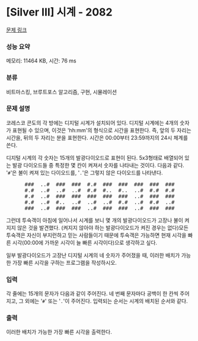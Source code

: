 # [Silver III] 시계 - 2082 

[문제 링크](https://www.acmicpc.net/problem/2082) 

### 성능 요약

메모리: 11464 KB, 시간: 76 ms

### 분류

비트마스킹, 브루트포스 알고리즘, 구현, 시뮬레이션

### 문제 설명

<p>코레스코 콘도의 각 방에는 디지털 시계가 설치되어 있다. 디지털 시계에는 4개의 숫자가 표현될 수 있으며, 이것은 'hh:mm'의 형식으로 시간을 표현한다. 즉, 앞의 두 자리는 시간을, 뒤의 두 자리는 분을 표현한다. 시간은 00:00부터 23:59까지의 24시 체계를 쓴다.</p>

<p>디지털 시계의 각 숫자는 15개의 발광다이오드로 표현이 된다. 5x3형태로 배열되어 있는 발광 다이오드들 중 특정한 몇 칸이 켜져서 숫자를 나타내는 것이다. 다음과 같다. '<code>#</code>'은 불이 켜져 있는 다이오드를, '<code>.</code>'은 그렇지 않은 다이오드를 나타낸다.</p>

<pre style="text-align: center;">###  ..#  ###  ###  #.#  ###  ###  ###  ###  ###
#.#  ..#  ..#  ..#  #.#  #..  #..  ..#  #.#  #.#
#.#  ..#  ###  ###  ###  ###  ###  ..#  ###  ###
#.#  ..#  #..  ..#  ..#  ..#  #.#  ..#  #.#  ..#
###  ..#  ###  ###  ..#  ###  ###  ..#  ###  ###</pre>

<p>그런데 투숙객이 아침에 일어나서 시계를 보니 몇 개의 발광다이오드가 고장나 불이 켜지지 않은 것을 발견했다. (켜지지 않아야 하는 발광다이오드가 켜진 경우는 없다)모든 투숙객은 자신이 부지런하고 믿는 사람들이기 때문에 투숙객은 가능하면 현재 시각을 빠른 시각(00:00에 가까운 시각이 늘 빠른 시각이다)으로 생각하고 싶다.</p>

<p>일부 발광다이오드가 고장난 디지털 시계의 네 숫자가 주어졌을 때, 이러한 배치가 가능한 가장 빠른 시각을 구하는 프로그램을 작성하시오.</p>

### 입력 

 <p>각 줄에는 15개의 문자가 다음과 같이 주어진다. 네 번째 문자마다 공백이 한 칸씩 주어지고, 그 외에는 '<code>#</code>' 또는 '<code>.</code>'이 주어진다. 입력되는 순서는 시계의 배치된 순서와 같다.</p>

### 출력 

 <p>이러한 배치가 가능한 가장 빠른 시각을 출력한다.</p>

